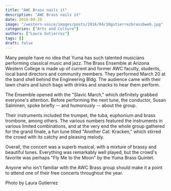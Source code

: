 ```yaml
---
title: "AWC Brass nails it"
description: "AWC Brass nails it"
date: 2016-04-28
image: "/western-voice/images/posts/2016/04/10gutierrezbrassbweb.jpg"
categories: ["Arts and Culture"]
authors: ["Laura Gutierrez"]
tags: []
draft: false
---
```

Many people have no idea that Yuma has such talented musicians performing classical music and jazz. The Brass Ensemble at Arizona Western College is made up of current and former AWC faculty, students, local band directors and community members. They performed March 20 at the band shell behind the Engineering Bldg. The audience came with their lawn chairs and lunch bags with drinks and snacks to hear them perform.

The Ensemble opened with the "Slavic March," which definitely grabbed everyone's attention. Before performing the next tune, the conductor, Susan Salminen, spoke briefly -- and humorously -- about the group.

Their instruments included the trumpet, the tuba, euphonium and brass trombone, among others. The various numbers featured the instruments in various limited combinations, and at the very end the whole group gathered for the grand finale, a fun tune titled "Another Cat: Kracken," which stirred the crowd with its catchy and pleasing melody.

Overall, the concert was a superb musical, with a mixture of brassy and beautiful tunes. Everything was remarkably well played, but the crowd's favorite was perhaps "Fly Me to the Moon" by the Yuma Brass Quintet.

Anyone who isn't familiar with the AWC Brass group should make it a point to attend one of their free concerts throughout the year.

Photo by Laura Gutierrez